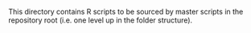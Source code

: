 This directory contains R scripts to be sourced by master scripts in the repository root (i.e. one level up in the folder structure).